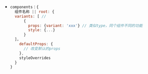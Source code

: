 - ```jsx
  components：{
    组件名称 || root: {
  	variants: [ // 
        {
          props: {variant: 'xxx'} // 类似type，同个组件不同的功能
          style: {...}
        }
  	]，
      defaultProps: {
        // 改变默认的props
      },
      styleOverrides
    }
  }
  ```